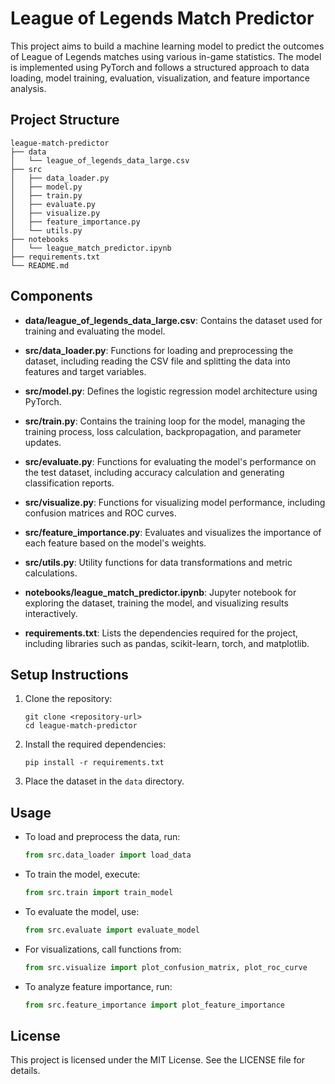 # League of Legends Match Predictor

This project aims to build a machine learning model to predict the outcomes of League of Legends matches using various in-game statistics. The model is implemented using PyTorch and follows a structured approach to data loading, model training, evaluation, visualization, and feature importance analysis.

## Project Structure

```
league-match-predictor
├── data
│   └── league_of_legends_data_large.csv
├── src
│   ├── data_loader.py
│   ├── model.py
│   ├── train.py
│   ├── evaluate.py
│   ├── visualize.py
│   ├── feature_importance.py
│   └── utils.py
├── notebooks
│   └── league_match_predictor.ipynb
├── requirements.txt
└── README.md
```

## Components

- **data/league_of_legends_data_large.csv**: Contains the dataset used for training and evaluating the model.

- **src/data_loader.py**: Functions for loading and preprocessing the dataset, including reading the CSV file and splitting the data into features and target variables.

- **src/model.py**: Defines the logistic regression model architecture using PyTorch.

- **src/train.py**: Contains the training loop for the model, managing the training process, loss calculation, backpropagation, and parameter updates.

- **src/evaluate.py**: Functions for evaluating the model's performance on the test dataset, including accuracy calculation and generating classification reports.

- **src/visualize.py**: Functions for visualizing model performance, including confusion matrices and ROC curves.

- **src/feature_importance.py**: Evaluates and visualizes the importance of each feature based on the model's weights.

- **src/utils.py**: Utility functions for data transformations and metric calculations.

- **notebooks/league_match_predictor.ipynb**: Jupyter notebook for exploring the dataset, training the model, and visualizing results interactively.

- **requirements.txt**: Lists the dependencies required for the project, including libraries such as pandas, scikit-learn, torch, and matplotlib.

## Setup Instructions

1. Clone the repository:
   ```
   git clone <repository-url>
   cd league-match-predictor
   ```

2. Install the required dependencies:
   ```
   pip install -r requirements.txt
   ```

3. Place the dataset in the `data` directory.

## Usage

- To load and preprocess the data, run:
  ```python
  from src.data_loader import load_data
  ```

- To train the model, execute:
  ```python
  from src.train import train_model
  ```

- To evaluate the model, use:
  ```python
  from src.evaluate import evaluate_model
  ```

- For visualizations, call functions from:
  ```python
  from src.visualize import plot_confusion_matrix, plot_roc_curve
  ```

- To analyze feature importance, run:
  ```python
  from src.feature_importance import plot_feature_importance
  ```

## License

This project is licensed under the MIT License. See the LICENSE file for details.